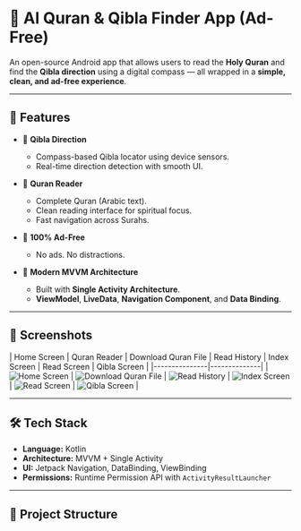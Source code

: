 # 📖 Al Quran & Qibla Finder App (Ad-Free)

An open-source Android app that allows users to read the **Holy Quran** and find the **Qibla direction** using a digital compass — all wrapped in a **simple, clean, and ad-free experience**.

---

## 🌟 Features

- 🕋 **Qibla Direction**
  - Compass-based Qibla locator using device sensors.
  - Real-time direction detection with smooth UI.

- 📖 **Quran Reader**
  - Complete Quran (Arabic text).
  - Clean reading interface for spiritual focus.
  - Fast navigation across Surahs.

- 🚫 **100% Ad-Free**
  - No ads. No distractions.

- 🎯 **Modern MVVM Architecture**
  - Built with **Single Activity Architecture**.
  - **ViewModel**, **LiveData**, **Navigation Component**, and **Data Binding**.

---

## 📱 Screenshots

| Home Screen | Quran Reader | Download Quran File | Read History | Index Screen | Read Screen | Qibla Screen |
|---------------|--------------|
| ![Home Screen](screenshots/Screenshot_1.webp) | ![Download Quran File](screenshots/Screenshot_2.webp) | ![Read History](screenshots/Screenshot_3.webp) | ![Index Screen](screenshots/Screenshot_4.webp) | ![Read Screen](screenshots/Screenshot_5.webp) | ![Qibla Screen](screenshots/Screenshot_6.webp)  |

---

## 🛠 Tech Stack

- **Language:** Kotlin
- **Architecture:** MVVM + Single Activity
- **UI:** Jetpack Navigation, DataBinding, ViewBinding
- **Permissions:** Runtime Permission API with `ActivityResultLauncher`

---

## 🔧 Project Structure

